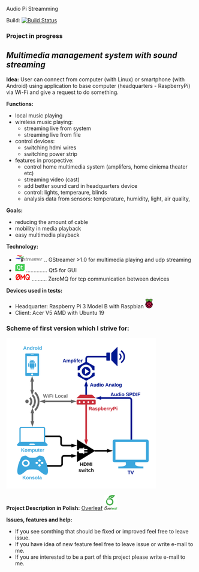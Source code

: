 Audio Pi Streamming 

Build: [![Build Status](https://travis-ci.com/szymonjanas/AudioPiStreamming.svg?token=7zqskTqUVeesY8JKkTYf&branch=master)](https://travis-ci.com/szymonjanas/AudioPiStreamming)

### Project in progress
## _Multimedia management system with sound streaming_ 

**Idea:** User can connect from computer (with Linux) or smartphone (with Android) using application to base computer (headquarters - RaspberryPi) via Wi-Fi and give a request to do something. 

**Functions:**
- local music playing
- wireless music playing: 
  - streaming live from system 
  - streaming live from file
- control devices:
  - switching hdmi wires
  - switching power strip
- features in prospective:
  - control home multimedia system (amplifers, home ciniema theater etc)
  - streaming video (cast)
  - add better sound card in headquarters device
  - control: lights, temperaure, blinds
  - analysis data from sensors: temperature, humidity, light, air quality,
  
**Goals:**
- reducing the amount of cable
- mobility in media playback
- easy multimedia playback

**Technology:**
- <img src="https://github.com/szymonjanas/AudioPiStreamming/blob/master/githubgraphics/gst.png" /> 
  .. GStreamer >1.0 for multimedia playing and udp streaming  
- <img src="https://github.com/szymonjanas/AudioPiStreamming/blob/master/githubgraphics/qt.png" width="25" height="25" /> 
   .............. Qt5 for GUI
- <img src="https://github.com/szymonjanas/AudioPiStreamming/blob/master/githubgraphics/zmq.jpg" width="40" height="20" /> 
   .......... ZeroMQ for tcp communication between devices

**Devices used in tests:**
- Headquarter: Raspberry Pi 3 Model B with Raspbian <img src="https://github.com/szymonjanas/AudioPiStreamming/blob/master/githubgraphics/RPi.png" width="20" height="25" />
- Client: Acer V5 AMD with Ubuntu 19

### Scheme of first version which I strive for:
<img src="https://github.com/szymonjanas/AudioPiStreamming/blob/master/githubgraphics/diagram.png" width="400" height="400" />

**Project Description in Polish:**
[Overleaf](https://www.overleaf.com/read/wfdrnmkphczn)
<img src="https://github.com/szymonjanas/AudioPiStreamming/blob/master/githubgraphics/ov.png" width="35" height="40" />

**Issues, features and help:**
- If you see somthing that should be fixed or improved feel free to leave issue.
- If you have idea of new feature feel free to leave issue or write e-mail to me.
- If you are interested to be a part of this project please write e-mail to me.
